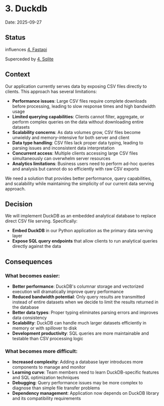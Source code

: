 # 3. Duckdb

Date: 2025-09-27

## Status

influences [4. Fastapi](0004-fastapi.md)

Superceded by [4. Sqlite](0004-sqlite.md)

## Context


Our application currently serves data by exposing CSV files directly to clients. This approach has several limitations:


- **Performance issues**: Large CSV files require complete downloads before processing, leading to slow response times and high bandwidth usage
- **Limited querying capabilities**: Clients cannot filter, aggregate, or perform complex queries on the data without downloading entire datasets
- **Scalability concerns**: As data volumes grow, CSV files become unwieldy and memory-intensive for both server and client
- **Data type handling**: CSV files lack proper data typing, leading to parsing issues and inconsistent data interpretation
- **Concurrent access**: Multiple clients accessing large CSV files simultaneously can overwhelm server resources
- **Analytics limitations**: Business users need to perform ad-hoc queries and analysis but cannot do so efficiently with raw CSV exports


We need a solution that provides better performance, query capabilities, and scalability while maintaining the simplicity of our current data serving approach.


## Decision


We will implement DuckDB as an embedded analytical database to replace direct CSV file serving. Specifically:


- **Embed DuckDB** in our Python application as the primary data serving layer
- **Expose SQL query endpoints** that allow clients to run analytical queries directly against the data


## Consequences


### What becomes easier:


- **Better performance**: DuckDB's columnar storage and vectorized execution will dramatically improve query performance
- **Reduced bandwidth potential**: Only query results are transmitted instead of entire datasets when we decide to limit the results returned in the database
- **Better data types**: Proper typing eliminates parsing errors and improves data consistency
- **Scalability**: DuckDB can handle much larger datasets efficiently in memory or with spillover to disk
- **Development productivity**: SQL queries are more maintainable and testable than CSV processing logic


### What becomes more difficult:


- **Increased complexity**: Adding a database layer introduces more components to manage and monitor
- **Learning curve**: Team members need to learn DuckDB-specific features and SQL optimization techniques
- **Debugging**: Query performance issues may be more complex to diagnose than simple file transfer problems
- **Dependency management**: Application now depends on DuckDB library and its compatibility requirements

